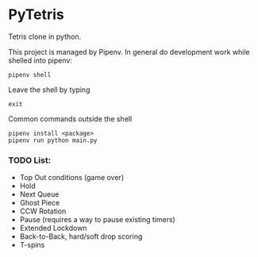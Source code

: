 # PyTetris

Tetris clone in python.

This project is managed by Pipenv.  In general do development work while shelled
into pipenv:
```
pipenv shell
```
Leave the shell by typing
```
exit
```

Common commands outside the shell
```
pipenv install <package>
pipenv run python main.py
```

### TODO List:
- Top Out conditions (game over)
- Hold
- Next Queue
- Ghost Piece
- CCW Rotation
- Pause (requires a way to pause existing timers)
- Extended Lockdown
- Back-to-Back, hard/soft drop scoring
- T-spins